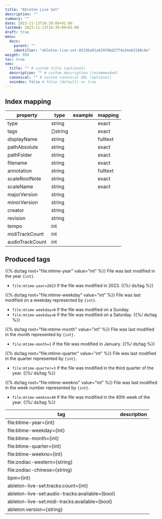 ```yaml
---
title: "Ableton Live Set"
description: ""
summary: ""
date: 2023-11-13T18:39:09+01:00
lastmod: 2023-11-13T18:39:09+01:00
draft: true
menu:
  docs:
    parent: ""
    identifier: "ableton-live-set-85336a01a42970bd27f4a34a83188c6e"
weight: 999
toc: true
seo:
  title: "" # custom title (optional)
  description: "" # custom description (recommended)
  canonical: "" # custom canonical URL (optional)
  noindex: false # false (default) or true
---
```


## Index mapping

| property        | type     | example | mapping  |
|-----------------|----------|---------|----------|
| type            | string   |         | exact    |
| tags            | []string |         | exact    |
| displayName     | string   |         | fulltext |
| pathAbsolute    | string   |         | exact    |
| pathFolder      | string   |         | exact    |
| filename        | string   |         | exact    |
| annotation      | string   |         | fulltext |
| scaleRootNote   | string   |         | exact    |
| scaleName       | string   |         | exact    |
| majorVersion    | string   |         |          |
| minorVersion    | string   |         |          |
| creator         | string   |         |          |
| revision        | string   |         |          |
| tempo           | int      |         |          |
| midiTrackCount  | int      |         |          |
| audioTrackCount | int      |         |          |

## Produced tags

{{% ds/tag root="file:mtime-year" value="int" %}}
  File was last modified in the year `{int}`.
  - `file:mtime-year=2023` if the file was modified in 2023.
{{%/ ds/tag %}}

{{% ds/tag root="file:mtime-weekday" value="int" %}}
  File was last modified on a weekday represented by `{int}`.
  - `file:mtime-weekday=0` if the file was modified on a Sunday.
  - `file:mtime-weekday=6` if the file was modified on a Saturday.
{{%/ ds/tag %}}

{{% ds/tag root="file:mtime-month" value="int" %}}
  File was last modified in the month represented by `{int}`.
  - `file:mtime-month=1` if the file was modified in January.
{{%/ ds/tag %}}

{{% ds/tag root="file:mtime-quarter" value="int" %}}
  File was last modified in the quarter represented by `{int}`.
  - `file:mtime-quarter=3` if the file was modified in the third quarter of the year.
{{%/ ds/tag %}}

{{% ds/tag root="file:mtime-weekno" value="int" %}}
  File was last modified in the week number represented by `{int}`.
  - `file:mtime-weekno=40` if the file was modified in the 40th week of the year.
{{%/ ds/tag %}}

| tag                                            | description |
|------------------------------------------------|-------------|
| file:btime-year={int}                          |             |
| file:btime-weekday={int}                       |             |
| file:btime-month={int}                         |             |
| file:btime-quarter={int}                       |             |
| file:btime-weekno={int}                        |             |
| file:zodiac-western={string}                   |             |
| file:zodiac-chinese={string}                   |             |
| bpm={int}                                      |             |
| ableton-live-set:tracks:count={int}            |             |
| ableton-live-set:audio-tracks:available={bool} |             |
| ableton-live-set:midi-tracks:available={bool}  |             |
| ableton:version={string}                       |             |

